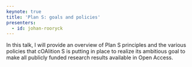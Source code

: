 ```yaml
---
keynote: true
title: 'Plan S: goals and policies'
presenters:
  - id: johan-rooryck
---
```


In this talk, I will provide an overview of Plan S principles and the various policies that cOAlition S is putting in place to realize its ambitious goal to make all publicly funded research results available in Open Access.
